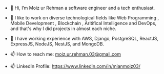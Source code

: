 - 👋 Hi, I’m Moiz ur Rehman a software engineer and a tech enthusiast.
 
- 👀 I like to work on diverse technological fields like Web Programming , Mobile Development , Blockchain , Aritifical Intelligence and DevOps, and that's why I did projects in almost each niche.
 
- 🌱 I have working experience with AWS, Django, PostgreSQL, ReactJS, ExpressJS, NodeJS, NestJS, and MongoDB.

- 📫 How to reach me: moiz.ur.rehman.03@gmail.com

- 📫 LinkedIn Profile: https://www.linkedin.com/in/mianmoiz03/
<!---
Moiz03/Moiz03 is a ✨ special ✨ repository because its `README.md` (this file) appears on your GitHub profile.
You can click the Preview link to take a look at your changes.
--->
